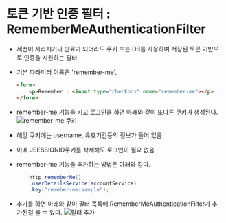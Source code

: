 # 토큰 기반 인증 필터 : RememberMeAuthenticationFilter

- 세션이 사라지거나 만료가 되더라도 쿠키 또는 DB를 사용하여 저장된 토큰 기반으로 인증을 지원하는 필터

- 기본 파라미터 이름은 'remember-me', 
    ```html
    <form>
        <p>Remember : <input type="checkbox" name="remember-me"></p>
    </form>
    ```

- remember-me 기능을 키고 로그인을 하면 아래와 같이 또다른 쿠키가 생성된다.
    ![remember-me 쿠키](https://lh3.googleusercontent.com/pw/ACtC-3dAepAV0Kz-TfwLR5tmVoRzY1rZEm-GgxIFEhtw12Ye-gONoA8ysKQQMVaUQ8Yw4K7zL_wyiVgzq7q_LV4GPVFo6J9zvt_GwAJjEj_cNlQENehcVo-G-6tN66HPwyni-V7r1LbDbZhrvwx0oaMFWJ3WkA=w559-h243-no?authuser=0)
-  해당 쿠키에는 username, 유효기간등의 정보가 들어 있음
-  이때 JSESSIONID쿠키를 삭제해도 로그인이 필요 없음

- remember-me 기능을 추가하는 방법은 아래와 같다.
    ```java
        http.rememberMe()
        .userDetailsService(accountService)
        .key("remeber-me-sample");
    ```
- 추가를 하면 아래와 같이 필터 목록에 RememberMeAuthenticationFilter가 추가된걸 볼 수 있다.
    ![필터 추가](https://lh3.googleusercontent.com/pw/ACtC-3c7wX5e5Y108QEjIJrLouUPHFWTKcLPtXHk6cfGJPmmxiRnoovfYtTNZe5p5-ewvE-qHJgWypJUpeKjnZz6HjyWogIDcxHRC7J-AW0yHkm2uGNvtIi4cwLGEe-593q2PczK4xs1sd4goZBVo2OevSK0BQ=w786-h697-no?authuser=0)